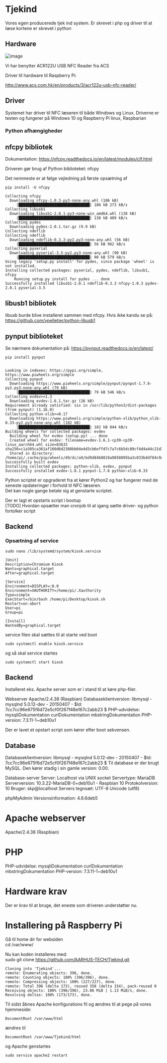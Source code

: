 # Tjekind

Vores egen producerede tjek ind system. Er skrevet i php og driver til at læse kortene er skrevet i python

## Hardware 
![image](https://user-images.githubusercontent.com/44589560/219015631-57ad7342-0d65-428b-94c8-bff49de58ee1.png)

Vi har benytter ACR122U USB NFC Reader fra ACS

Driver til hardware  til Raspberry Pi:

http://www.acs.com.hk/en/products/3/acr122u-usb-nfc-reader/



## Driver

Systemet har driver til NFC læseren til både Windows og Linux. Driverne er testen og fungerer på Windows 10 og Raspberry Pi linux, Raspbarian

### Python afhængigheder

## nfcpy bibliotek

Dokumentation: <https://nfcpy.readthedocs.io/en/latest/modules/clf.html>

Driveren gør brug af Python biblioteket: nfcpy

Det nemmeste er at følge vejledning på første opsætning af

    pip install -U nfcpy

    Collecting nfcpy
      Downloading nfcpy-1.0.3-py3-none-any.whl (186 kB)
         |████████████████████████████████| 186 kB 273 kB/s 
    Collecting libusb1
      Downloading libusb1-2.0.1-py3-none-win_amd64.whl (138 kB)
         |████████████████████████████████| 138 kB 409 kB/s 
    Collecting pydes
      Downloading pyDes-2.0.1.tar.gz (9.9 kB)
    Collecting ndeflib
    Collecting ndeflib
      Downloading ndeflib-0.3.3-py2.py3-none-any.whl (56 kB)
         |████████████████████████████████| 56 kB 962 kB/s
    Collecting pyserial
      Downloading pyserial-3.5-py2.py3-none-any.whl (90 kB)
         |████████████████████████████████| 90 kB 579 kB/s
    Using legacy 'setup.py install' for pydes, since package 'wheel' is not installed.
    Installing collected packages: pyserial, pydes, ndeflib, libusb1, nfcpy
        Running setup.py install for pydes ... done
    Successfully installed libusb1-2.0.1 ndeflib-0.3.3 nfcpy-1.0.3 pydes-2.0.1 pyserial-3.5

## libusb1 bibliotek

libusb burde blive installeret sammen med nfcpy. Hvis ikke kandu se på:
<https://github.com/vpelletier/python-libusb1>

## pynput biblioteket

Se nærmere dokumentation på: <https://pynput.readthedocs.io/en/latest/>

    pip install pynput

```

Looking in indexes: https://pypi.org/simple, https://www.piwheels.org/simple
Collecting pynput
  Downloading https://www.piwheels.org/simple/pynput/pynput-1.7.6-py2.py3-none-any.whl (79 kB)
     |████████████████████████████████| 79 kB 546 kB/s 
Collecting evdev>=1.3
  Downloading evdev-1.6.1.tar.gz (26 kB)
Requirement already satisfied: six in /usr/lib/python3/dist-packages (from pynput) (1.16.0)
Collecting python-xlib>=0.17
  Downloading https://www.piwheels.org/simple/python-xlib/python_xlib-0.33-py2.py3-none-any.whl (182 kB)
     |████████████████████████████████| 182 kB 844 kB/s 
Building wheels for collected packages: evdev
  Building wheel for evdev (setup.py) ... done
  Created wheel for evdev: filename=evdev-1.6.1-cp39-cp39-linux_aarch64.whl size=83633 sha256=c1a305ca361af160d6d2380bb04e4d3cb6effd7c7a7c6b5dc89cf4d4a44c21d3
  Stored in directory: /home/pi/.cache/pip/wheels/d9/dc/a9/bd9d84b0819a9858095ba3c033bddf84c9a6d8b360fe0a3caf
Successfully built evdev
Installing collected packages: python-xlib, evdev, pynput
Successfully installed evdev-1.6.1 pynput-1.7.6 python-xlib-0.33

```

Python scriptet er opgraderet fra at kører Python2 og har fungerer med de seneste opdateringer i forhold til NFC læseren.<br />
Det kan nogle gange betale sig at genstarte scriptet.

Der er lagt et opstarts script i bootup<br />
[TODO] Hvordan opsætter man cronjob til at igang sætte driver- og python fortolker script

## Backend

### Opsætning af service

    sudo nano /lib/systemd/system/kiosk.service

```
[Unit]
Description=Chromium Kiosk
Wants=graphical.target
After=graphical.target

[Service]
Environment=DISPLAY=:0.0
Environment=XAUTHORITY=/home/pi/.Xauthority
Type=simple
ExecStart=/bin/bash /home/pi/Desktop/kiosk.sh
Restart=on-abort
User=pi
Group=pi

[Install]
WantedBy=graphical.target
```

service filen skal sættes til at starte ved boot

    sudo systemctl enable kiosk.service

og så skal service startes

    sudo systemctl start kiosk
    

## Backend

Installeret eks. Apache server som er i stand til at køre php-filer.

  Webserver
  Apache/2.4.38 (Raspbian)
  Databaseklientversion: libmysql - mysqlnd 5.0.12-dev - 20150407 - $Id: 7cc7cc96e675f6d72e5cf0f267f48e167c2abb23 $
  PHP-udvidelse: mysqliDokumentation curlDokumentation mbstringDokumentation
  PHP-version: 7.3.11-1~deb10u1

Der er lavet et opstart script som kører efter boot sekvensen.

## Database

Databaseklientversion: libmysql - mysqlnd 5.0.12-dev - 20150407 - $Id: 7cc7cc96e675f6d72e5cf0f267f48e167c2abb23 $
Til database er der brugt MySQL. Den kører stadig i sin gamle version: 0.00.

  Database-server
  Server: Localhost via UNIX socket
  Servertype: MariaDB
  Serverversion: 10.3.22-MariaDB-0+deb10u1 - Raspbian 10
  Protokolversion: 10
  Bruger: skp@localhost
  Servers tegnsæt: UTF-8 Unicode (utf8)

phpMyAdmin
  Versionsinformation: 4.6.6deb5

# Apache webserver

Apache/2.4.38 (Raspbian)

# PHP

PHP-udvidelse: mysqliDokumentation curlDokumentation mbstringDokumentation
PHP-version: 7.3.11-1~deb10u1

# Hardware krav

Der er krav til at bruge, det eneste som driveren understøtter nu.

# Installering på Raspberry Pi

Gå til home dir for websiden<br />
    cd /var/www/

Nu kan koden installeres med:<br />
    sudo git clone <https://github.com/AARHUS-TECH/Tjekind.git>

```
Cloning into 'Tjekind'...
remote: Enumerating objects: 396, done.
remote: Counting objects: 100% (396/396), done.
remote: Compressing objects: 100% (227/227), done.
remote: Total 396 (delta 173), reused 358 (delta 154), pack-reused 0
Receiving objects: 100% (396/396), 23.06 MiB | 1.13 MiB/s, done.
Resolving deltas: 100% (173/173), done.
```

Til sidst åbnes Apache konfigurations fil og ændres til at pege på vores hjemmeside:<br />

    DocumentRoot /var/www/html

ændres til

    DocumentRoot /var/www/Tjekind/html

og Apache genstartes

    sudo service apache2 restart
